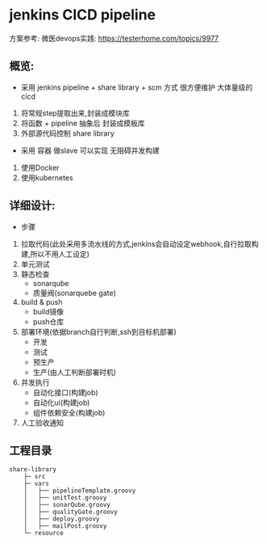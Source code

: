 # jenkins CICD pipeline
方案参考: 微医devops实践: https://testerhome.com/topics/9977

## 概览:
- 采用 jenkins pipeline + share library + scm 方式 很方便维护 大体量级的cicd
1. 将常规step提取出来,封装成模块库
2. 将函数 + pipeline 抽象后 封装成模板库
3. 外部源代码控制 share library

- 采用 容器 做slave 可以实现 无阻碍并发构建
1. 使用Docker
2. 使用kubernetes

## 详细设计:

- 步骤
1. 拉取代码(此处采用多流水线的方式,jenkins会自动设定webhook,自行拉取构建,所以不用人工设定)
2. 单元测试
3. 静态检查
    - sonarqube
    - 质量阀(sonarquebe gate)
4. build & push
    - build镜像
    - push仓库
5. 部署环境(依据branch自行判断,ssh到目标机部署)
    - 开发
    - 测试
    - 预生产
    - 生产(由人工判断部署时机)
6. 并发执行
    - 自动化接口(构建job)
    - 自动化ui(构建job)
    - 组件依赖安全(构建job)
7. 人工验收通知


## 工程目录
```
share-library
    ├─ src
    ├─ vars
    │   ├── pipelineTemplate.groovy
    │   ├── unitTest.groovy
    │   ├── sonarQube.groovy
    │   ├── qualityGate.groovy
    │   ├── deploy.groovy
    │   ├── mailPost.groovy
    └─ resource
```